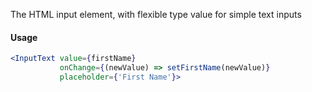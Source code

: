 The HTML input element, with flexible type value for simple text inputs

#### Usage

```jsx
<InputText value={firstName}
           onChange={(newValue) => setFirstName(newValue)}
           placeholder={'First Name'}>
```